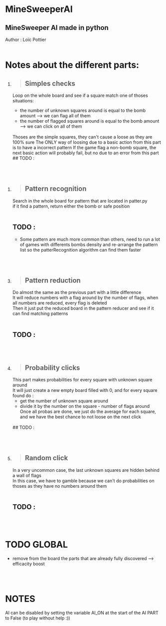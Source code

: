 # MineSweeperAI

## MineSweeper AI made in python
Author : Loïc Pottier  
<br/>
# Notes about the different parts:



1. > ## Simples checks
   
    Loop on the whole board and see if a square match one of thoses situations: 
    * the number of unknown squares around is equal to the bomb amount --> we can flag all of them  
    * the number of flagged squares around is equal to the bomb amount --> we can click on all of them  
    <br>
    Thoses are the simple squares, they can't cause a loose as they are 100% sure  
    The ONLY way of loosing due to a basic action from this part is to have a incorrect pattern  
    If the game flag a non-bomb square, the next basic action will probably fail, but no due to an error from this part  
    <br>
    ## TODO : 

<br>
<br>

1. > ## Pattern recognition  
    Search in the whole board for pattern that are located in patter.py  
    if it find a pattern, return either the bomb or safe position  
    <br>
    ## TODO :  
    * Some pattern are much more common than others, need to run a lot of games with differents bombs density and re-arrange the pattern list so the patterRecognition algorithm can find them faster  

<br>
<br>

3. > ## Pattern reduction  
    Do almost the same as the previous part with a little difference  
    It will reduce numbers with a flag around by the number of flags, when all numbers are reduced, every flag is deleted  
    Then it just put the reduced board in the pattern reducer and see if it can find matching patterns  
    <br>
    ## TODO :  

<br>
<br>

4. > ## Probability clicks  
    This part makes probabilities for every square with unknown square around  
    It will just create a new empty board filled with 0, and for every square found do :  
    * get the number of unknown square around  
    * divide it by the number on the square - number of flags around  
    Once all probas are done, we just do the average for each square, and we have the best chance to not loose on the next click  
    <br>
    ## TODO :  

<br>
<br>

5. > ## Random click  
    In a very uncommon case, the last unknown squares are hidden behind a wall of flags  
    In this case, we have to gamble because we can't do probabilities on thoses as they have no numbers around them  
    <br>
    ## TODO :  

<br>
<br>

# TODO GLOBAL  

* remove from the board the parts that are already fully discovered --> efficacity boost  

<br>
<br>

# NOTES  

AI can be disabled by setting the variable AI_ON at the start of the AI PART to False (to play without help :))